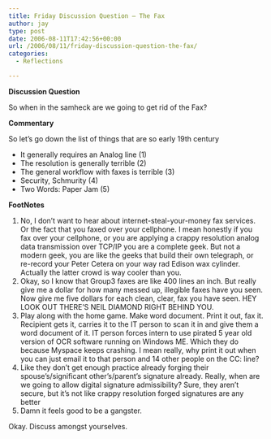 ```yaml
---
title: Friday Discussion Question – The Fax
author: jay
type: post
date: 2006-08-11T17:42:56+00:00
url: /2006/08/11/friday-discussion-question-the-fax/
categories:
  - Reflections

---
```

**Discussion Question**

So when in the samheck are we going to get rid of the Fax?

**Commentary**

So let’s go down the list of things that are so early 19th century

  * It generally requires an Analog line (1)
  * The resolution is generally terrible (2)
  * The general workflow with faxes is terrible (3)
  * Security, Schmurity (4)
  * Two Words: Paper Jam (5)

**FootNotes**

  1. No, I don’t want to hear about internet-steal-your-money fax services. Or the fact that you faxed over your cellphone. I mean honestly if you fax over your cellphone, or you are applying a crappy resolution analog data transmission over TCP/IP you are a complete geek. But not a modern geek, you are like the geeks that build their own telegraph, or re-record your Peter Cetera on your way rad Edison wax cylinder. Actually the latter crowd is way cooler than you.
  2. Okay, so I know that Group3 faxes are like 400 lines an inch. But really give me a dollar for how many messed up, illegible faxes have you seen. Now give me five dollars for each clean, clear, fax you have seen. HEY LOOK OUT THERE’S NEIL DIAMOND RIGHT BEHIND YOU.
  3. Play along with the home game. Make word document. Print it out, fax it. Recipient gets it, carries it to the IT person to scan it in and give them a word document of it. IT person forces intern to use pirated 5 year old version of OCR software running on Windows ME. Which they do because Myspace keeps crashing. I mean really, why print it out when you can just email it to that person and 14 other people on the CC: line?
  4. Like they don’t get enough practice already forging their spouse’s/significant other’s/parent’s signature already. <serious> Really, when are we going to allow digital signature admissibility? Sure, they aren&#8217;t secure, but it&#8217;s not like crappy resolution forged signatures are any better</serious>
  5. Damn it feels good to be a gangster.

Okay. Discuss amongst yourselves.
